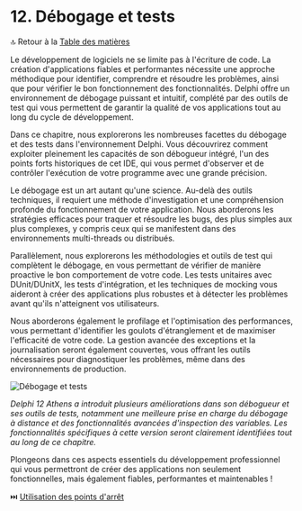 # 12. Débogage et tests

🔝 Retour à la [Table des matières](/SOMMAIRE.md)

Le développement de logiciels ne se limite pas à l'écriture de code. La création d'applications fiables et performantes nécessite une approche méthodique pour identifier, comprendre et résoudre les problèmes, ainsi que pour vérifier le bon fonctionnement des fonctionnalités. Delphi offre un environnement de débogage puissant et intuitif, complété par des outils de test qui vous permettent de garantir la qualité de vos applications tout au long du cycle de développement.

Dans ce chapitre, nous explorerons les nombreuses facettes du débogage et des tests dans l'environnement Delphi. Vous découvrirez comment exploiter pleinement les capacités de son débogueur intégré, l'un des points forts historiques de cet IDE, qui vous permet d'observer et de contrôler l'exécution de votre programme avec une grande précision.

Le débogage est un art autant qu'une science. Au-delà des outils techniques, il requiert une méthode d'investigation et une compréhension profonde du fonctionnement de votre application. Nous aborderons les stratégies efficaces pour traquer et résoudre les bugs, des plus simples aux plus complexes, y compris ceux qui se manifestent dans des environnements multi-threads ou distribués.

Parallèlement, nous explorerons les méthodologies et outils de test qui complètent le débogage, en vous permettant de vérifier de manière proactive le bon comportement de votre code. Les tests unitaires avec DUnit/DUnitX, les tests d'intégration, et les techniques de mocking vous aideront à créer des applications plus robustes et à détecter les problèmes avant qu'ils n'atteignent vos utilisateurs.

Nous aborderons également le profilage et l'optimisation des performances, vous permettant d'identifier les goulots d'étranglement et de maximiser l'efficacité de votre code. La gestion avancée des exceptions et la journalisation seront également couvertes, vous offrant les outils nécessaires pour diagnostiquer les problèmes, même dans des environnements de production.

![Débogage et tests](https://placeholder-for-debugging-testing.com/image.png)

*Delphi 12 Athens a introduit plusieurs améliorations dans son débogueur et ses outils de tests, notamment une meilleure prise en charge du débogage à distance et des fonctionnalités avancées d'inspection des variables. Les fonctionnalités spécifiques à cette version seront clairement identifiées tout au long de ce chapitre.*

Plongeons dans ces aspects essentiels du développement professionnel qui vous permettront de créer des applications non seulement fonctionnelles, mais également fiables, performantes et maintenables !

⏭️ [Utilisation des points d'arrêt](/12-debogage-et-tests/01-utilisation-des-points-darret.md)
